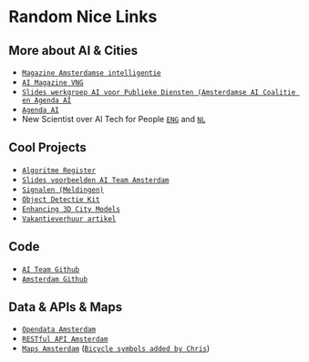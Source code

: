 # Random Nice Links


## More about AI & Cities
* [`Magazine Amsterdamse intelligentie`](https://www.amsterdam.nl/wonen-leefomgeving/innovatie/de-digitale-stad/amsterdamse-intelligentie/)
* [`AI Magazine VNG`](https://ai-magazine.vngrealisatie.nl/)
* [`Slides werkgroep AI voor Publieke Diensten (Amsterdamse AI Coalitie en Agenda AI`](https://docs.google.com/presentation/d/12Ox7m7FCvrf9egQThrPFvTbpwRE6VB-fCIKIy2RlTN4/edit?usp=sharing)
* [`Agenda AI`](https://amsterdam.raadsinformatie.nl/document/8828760/1/1_Agenda_Amsterdamse_Intelligentie)
* New Scientist over AI Tech for People [`ENG`](https://issuu.com/vmadmin/docs/special_ai_technology_for_people_2020_engels)
and [`NL`](https://issuu.com/vmadmin/docs/special_ai_technology_for_people_20_21f90b6c80166b)


## Cool Projects
* [`Algoritme Register`](https://algoritmeregister.amsterdam.nl/)
* [`Slides voorbeelden AI Team Amsterdam`](https://drive.google.com/file/d/1AR2cavqIYccMGvHHQU6uAhyHp_m-xZ1c/view?usp=sharing)
* [`Signalen (Meldingen)`](http://www.signalen.org)
* [`Object Detectie Kit`](http://www.odk.ai)
* [`Enhancing 3D City Models`](https://medium.com/@chrise96/a-deep-learning-approach-to-enhance-3d-city-models-caba7b2073d6)
* [`Vakantieverhuur artikel`](https://www.volkskrant.nl/nieuws-achtergrond/amsterdam-komt-met-algoritme-tegen-illegale-vakantieadressen~bca70b1f/)


## Code 
* [`AI Team Github`](https://github.com/Amsterdam-AI-Team/)
* [`Amsterdam Github`](https://github.com/Amsterdam)


## Data & APIs & Maps
* [`Opendata Amsterdam`](http://data.amsterdam.nl)
* [`RESTful API Amsterdam`](https://api.data.amsterdam.nl/api/)
* [`Maps Amsterdam`](https://maps.amsterdam.nl/) ([`Bicycle symbols added by Chris`](https://maps.amsterdam.nl/fietsnetwerk/))

